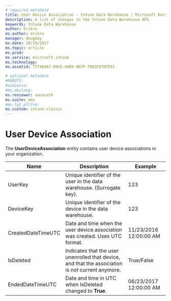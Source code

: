 ```yaml
---
# required metadata
title: User Device Association - Intune Data Warehouse | Microsoft Docs 
description: A list of changes in the Intune Data Warehouse API.
keywords: Intune Data Warehouse
author: Erikre
ms.author: erikre
manager: dougeby
ms.date: 10/19/2017
ms.topic: article
ms.prod:
ms.service: microsoft-intune
ms.technology:
ms.assetid: 777484A7-09CE-4409-987F-76B3F87DFE93

# optional metadata
#ROBOTS:
#audience:
#ms.devlang:
ms.reviewer: aanavath
ms.suite: ems
#ms.tgt_pltfrm:
ms.custom: intune-classic
---
```

# User Device Association

The **UserDeviceAssociation** entity contains user device associations in your organization.

| Name               | Description                                                                                      | Example                |
|--------------------|--------------------------------------------------------------------------------------------------|------------------------|
| UserKey            | Unique identifier of the user in the data warehouse. (Surrogate key).                              | 123                    |
| DeviceKey          | Unique identifier of the device in the data warehouse.                                            | 123                    |
| CreatedDateTimeUTC | Date and time when the user device association was created. Uses UTC format.                                | 11/23/2016 12:00:00 AM |
| IsDeleted          | Indicates that the user unenrolled that device, and that the association is not current anymore. | True/False             |
| EndedDateTimeUTC   | Date and time in UTC when IsDeleted changed to **True**.                                              | 06/23/2017 12:00:00 AM |
